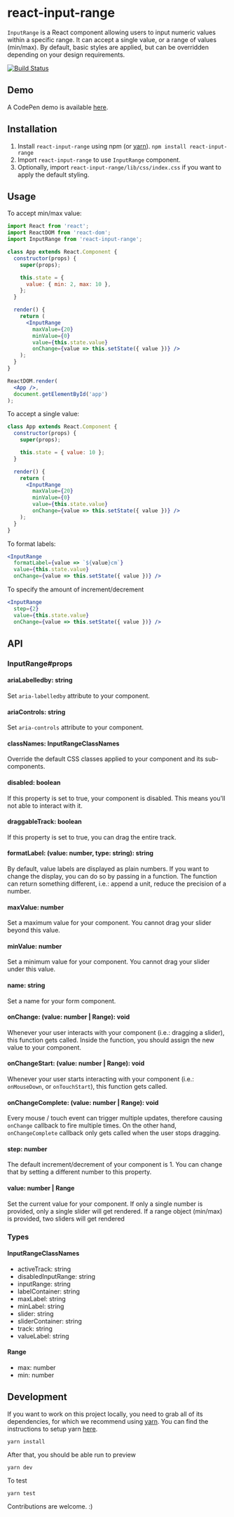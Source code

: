 # react-input-range

`InputRange` is a React component allowing users to input numeric values within a specific range. It can accept a single value, or a range of values (min/max). By default, basic styles are applied, but can be overridden depending on your design requirements.

[![Build Status](https://travis-ci.org/davidchin/react-input-range.svg?branch=master)](https://travis-ci.org/davidchin/react-input-range)

## Demo
A CodePen demo is available [here](http://codepen.io/davidchin/full/GpNvqw/).

## Installation

1. Install `react-input-range` using npm (or [yarn]). `npm install react-input-range`
2. Import `react-input-range` to use `InputRange` component.
3. Optionally, import `react-input-range/lib/css/index.css` if you want to apply the default styling.

## Usage

To accept min/max value:
```jsx
import React from 'react';
import ReactDOM from 'react-dom';
import InputRange from 'react-input-range';

class App extends React.Component {
  constructor(props) {
    super(props);

    this.state = {
      value: { min: 2, max: 10 },
    };
  }

  render() {
    return (
      <InputRange
        maxValue={20}
        minValue={0}
        value={this.state.value}
        onChange={value => this.setState({ value })} />
    );
  }
}

ReactDOM.render(
  <App />,
  document.getElementById('app')
);
```

To accept a single value:
```jsx
class App extends React.Component {
  constructor(props) {
    super(props);

    this.state = { value: 10 };
  }

  render() {
    return (
      <InputRange
        maxValue={20}
        minValue={0}
        value={this.state.value}
        onChange={value => this.setState({ value })} />
    );
  }
}
```

To format labels:
```jsx
<InputRange
  formatLabel={value => `${value}cm`}
  value={this.state.value}
  onChange={value => this.setState({ value })} />
```

To specify the amount of increment/decrement
```jsx
<InputRange
  step={2}
  value={this.state.value}
  onChange={value => this.setState({ value })} />
```

## API

### InputRange#props

#### ariaLabelledby: string

Set `aria-labelledby` attribute to your component.

#### ariaControls: string

Set `aria-controls` attribute to your component.

#### classNames: InputRangeClassNames

Override the default CSS classes applied to your component and its sub-components.

#### disabled: boolean

If this property is set to true, your component is disabled. This means you'll not able to interact with it.

#### draggableTrack: boolean

If this property is set to true, you can drag the entire track.

#### formatLabel: (value: number, type: string): string

By default, value labels are displayed as plain numbers. If you want to change the display, you can do so by passing in a function. The function can return something different, i.e.: append a unit, reduce the precision of a number.

#### maxValue: number

Set a maximum value for your component. You cannot drag your slider beyond this value.

#### minValue: number

Set a minimum value for your component. You cannot drag your slider under this value.

#### name: string

Set a name for your form component.

#### onChange: (value: number | Range): void

Whenever your user interacts with your component (i.e.: dragging a slider), this function gets called. Inside the function, you should assign the new value to your component.

#### onChangeStart: (value: number | Range): void

Whenever your user starts interacting with your component (i.e.: `onMouseDown`, or `onTouchStart`), this function gets called.

#### onChangeComplete: (value: number | Range): void

Every mouse / touch event can trigger multiple updates, therefore causing `onChange` callback to fire multiple times. On the other hand, `onChangeComplete` callback only gets called when the user stops dragging.

#### step: number

The default increment/decrement of your component is 1. You can change that by setting a different number to this property.

#### value: number | Range

Set the current value for your component. If only a single number is provided, only a single slider will get rendered. If a range object (min/max) is provided, two sliders will get rendered

### Types

#### InputRangeClassNames
* activeTrack: string
* disabledInputRange: string
* inputRange: string
* labelContainer: string
* maxLabel: string
* minLabel: string
* slider: string
* sliderContainer: string
* track: string
* valueLabel: string

#### Range
* max: number
* min: number

## Development

If you want to work on this project locally, you need to grab all of its dependencies, for which 
we recommend using [yarn]. You can find the instructions to setup yarn [here](https://yarnpkg.com/docs/install).
```
yarn install
```

After that, you should be able run to preview
```
yarn dev
```

To test
```
yarn test
```

Contributions are welcome. :)

[yarn]: https://yarnpkg.com/
